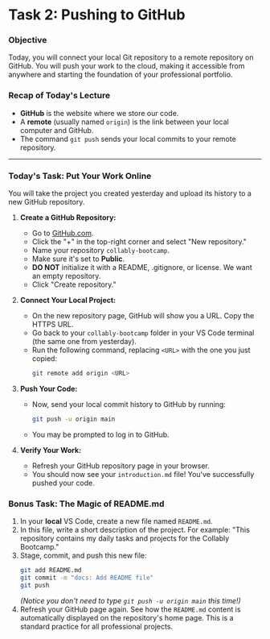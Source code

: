 # Task 2: Pushing to GitHub

### **Objective**
Today, you will connect your local Git repository to a remote repository on GitHub. You will push your work to the cloud, making it accessible from anywhere and starting the foundation of your professional portfolio.

### **Recap of Today's Lecture**
*   **GitHub** is the website where we store our code.
*   A **remote** (usually named `origin`) is the link between your local computer and GitHub.
*   The command `git push` sends your local commits to your remote repository.

---

### **Today's Task: Put Your Work Online**

You will take the project you created yesterday and upload its history to a new GitHub repository.

1.  **Create a GitHub Repository:**
    *   Go to [GitHub.com](https://github.com).
    *   Click the "+" in the top-right corner and select "New repository."
    *   Name your repository `collably-bootcamp`.
    *   Make sure it's set to **Public**.
    *   **DO NOT** initialize it with a README, .gitignore, or license. We want an empty repository.
    *   Click "Create repository."

2.  **Connect Your Local Project:**
    *   On the new repository page, GitHub will show you a URL. Copy the HTTPS URL.
    *   Go back to your `collably-bootcamp` folder in your VS Code terminal (the same one from yesterday).
    *   Run the following command, replacing `<URL>` with the one you just copied:
        ```bash
        git remote add origin <URL>
        ```

3.  **Push Your Code:**
    *   Now, send your local commit history to GitHub by running:
        ```bash
        git push -u origin main
        ```
    *   You may be prompted to log in to GitHub.

4.  **Verify Your Work:**
    *   Refresh your GitHub repository page in your browser.
    *   You should now see your `introduction.md` file! You've successfully pushed your code.

### **Bonus Task: The Magic of README.md**

1.  In your **local** VS Code, create a new file named `README.md`.
2.  In this file, write a short description of the project. For example: "This repository contains my daily tasks and projects for the Collably Bootcamp."
3.  Stage, commit, and push this new file:
    ```bash
    git add README.md
    git commit -m "docs: Add README file"
    git push
    ```
    *(Notice you don't need to type `git push -u origin main` this time!)*
4.  Refresh your GitHub page again. See how the `README.md` content is automatically displayed on the repository's home page. This is a standard practice for all professional projects.